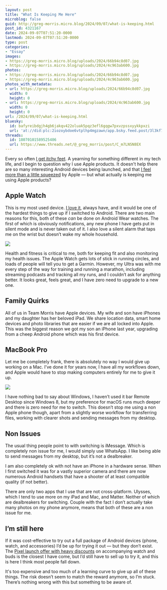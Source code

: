 ```yaml
---
layout: post
title: "What Is Keeping Me Here"
microblog: false
guid: http://greg-morris.micro.blog/2024/09/07/what-is-keeping.html
post_id: 4321167
date: 2024-09-07T07:51:20-0000
lastmod: 2024-09-07T07:51:20-0000
type: post
categories:
- "Essay"
images:
- https://greg-morris.micro.blog/uploads/2024/66b94c8d07.jpg
- https://greg-morris.micro.blog/uploads/2024/4c963ab600.jpg
photos:
- https://greg-morris.micro.blog/uploads/2024/66b94c8d07.jpg
- https://greg-morris.micro.blog/uploads/2024/4c963ab600.jpg
photos_with_metadata:
- url: https://greg-morris.micro.blog/uploads/2024/66b94c8d07.jpg
  width: 0
  height: 0
- url: https://greg-morris.micro.blog/uploads/2024/4c963ab600.jpg
  width: 0
  height: 0
url: /2024/09/07/what-is-keeping.html
bluesky:
  id: bafyreibdgjh4gb6jakqv422oluak5pqz3efl6gqgw7pxvzpssxyykkpxzi
  url: 'at://did:plc:2iozoybdoe6vtplhp4mgzawn/app.bsky.feed.post/3l3kf7epde22d'
threads:
  id: 18070101589525406
  url: https://www.threads.net/@_greg_morris/post/C_m7LNSN8EX
---
```

Every so often [I get itchy feet](https://gregmorris.co.uk/2023/11/15/the-walls-that.html). A yearning for something different in my tech life, and I begin to question why I use Apple products. It doesn't help there are so many interesting Android devices being launched, and that [I feel more than a little squeezed](https://gregmorris.co.uk/2024/08/16/when-its-time.html) by Apple — but what actually is keeping me using Apple products?

## Apple Watch
This is my most used device. [I love it](https://gregmorris.co.uk/2022/11/18/apple-watch-ultra.html), always have, and it would be one of the hardest things to give up if I switched to Android. There are two main reasons for this, both of these *can* be done on Android Wear watches. The first of which is obviously notifications, any new phone I have gets put in silent mode and is never taken out of it. I also love a silent alarm that taps me on the wrist but doesn’t wake my whole household. 

![](https://greg-morris.micro.blog/uploads/2024/66b94c8d07.jpg)

Health and fitness is critical to me, both for keeping fit and also monitoring my health issues. The Apple Watch gets lots of stick in running circles, and loads of people will tell you to get a Garmin. However, my Ultra was with me every step of the way for training and running a marathon, including streaming podcasts and tracking all my runs, and I couldn’t ask for anything better. It looks great, feels great, and I have zero need to upgrade to a new one.

## Family Quirks
All of us in Team Morris have Apple devices. My wife and son have iPhones and my daughter has her beloved iPad. We share location data, smart home devices and photo libraries that are easier if we are all locked into Apple. This was the biggest reason we got my son an iPhone last year, upgrading from a cheep Android phone which was his first device.

## MacBook Pro
Let me be completely frank, there is absolutely no way I would give up working on a Mac. I’ve done it for years now, I have all my workflows down, and Apple would have to stop making computers entirely for me to give it up. 

![](https://greg-morris.micro.blog/uploads/2024/4c963ab600.jpg)

I have nothing bad to say about Windows, I haven’t used it bar Remote Desktop since Windows 8, but my preference for macOS runs much deeper and there is zero need for me to switch. This doesn’t stop me using a non Apple phone though, apart from a slightly worse workflow for transferring files, working with clearer shots and sending messages from my desktop. 

## Non Issues
The usual thing people point to with switching is iMessage. Which is completely non issue for me, I would simply use WhatsApp. I like being able to send messages from my desktop, but it’s not a dealbreaker. 

I am also completely ok with not have an iPhone in a hardware sense. When I first switched it was for a vastly superior camera and there are now numerous Android handsets that have a shooter of at least compatible quality (if not better). 

There are only two apps that I use that are not cross-platform. Ulysses, which I tend to use more on my iPad and Mac, and Matter. Neither of which are dealbreakers for switching. Couple with the fact I don’t actually take many photos on my phone anymore, means that both of these are a non issue for me. 

## I’m still here
If it was cost-effective to try out a full package of Android devices (phone, watch, and accessories) I’d be up for trying it out — but they don’t exist. The [Pixel launch offer with heavy discounts](https://gregmorris.co.uk/2024/08/16/had-some-handson.html) on accompanying watch and buds is the closest I have come, but I’d still have to sell up to try it, and this is here I think most people fall down.

It's too expensive and too much of a learning curve to give up all of these things. The risk doesn’t seem to match the reward anymore, so I’m stuck. There’s nothing wrong with this but something to be aware of. 

